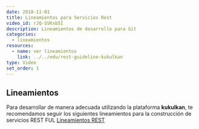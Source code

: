 ```yaml
---
date: 2018-11-01
title: Lineamientos para Servicios Rest
video_id: rJQ-SVKxb5I
description: Lineamientos de desarrollo para Git
categories:
  - lineamientos
resources:
  - name: ver lineamientos
    link: ../../edu/rest-guideline-kukulkan
type: Video
set_order: 1
---
```


## Lineamientos

Para desarrollar de manera adecuada utilizando la plataforma **kukulkan**, te recomendamos seguir los siguientes lineamientos para la construcción de servicios REST FUL [Lineamientos REST](../../edu/rest-guideline-kukulkan)